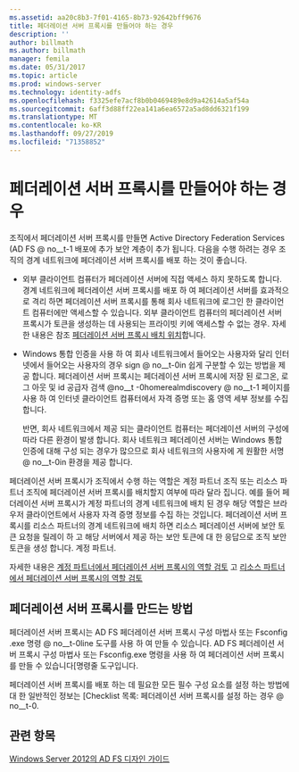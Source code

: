 ```yaml
---
ms.assetid: aa20c8b3-7f01-4165-8b73-92642bff9676
title: 페더레이션 서버 프록시를 만들어야 하는 경우
description: ''
author: billmath
ms.author: billmath
manager: femila
ms.date: 05/31/2017
ms.topic: article
ms.prod: windows-server
ms.technology: identity-adfs
ms.openlocfilehash: f3325efe7acf8b0b0469489e8d9a42614a5af54a
ms.sourcegitcommit: 6aff3d88ff22ea141a6ea6572a5ad8dd6321f199
ms.translationtype: MT
ms.contentlocale: ko-KR
ms.lasthandoff: 09/27/2019
ms.locfileid: "71358852"
---
```

# <a name="when-to-create-a-federation-server-proxy"></a>페더레이션 서버 프록시를 만들어야 하는 경우

조직에서 페더레이션 서버 프록시를 만들면 Active Directory Federation Services \(AD FS @ no__t-1 배포에 추가 보안 계층이 추가 됩니다. 다음을 수행 하려는 경우 조직의 경계 네트워크에 페더레이션 서버 프록시를 배포 하는 것이 좋습니다.  
  
-   외부 클라이언트 컴퓨터가 페더레이션 서버에 직접 액세스 하지 못하도록 합니다. 경계 네트워크에 페더레이션 서버 프록시를 배포 하 여 페더레이션 서버를 효과적으로 격리 하면 페더레이션 서버 프록시를 통해 회사 네트워크에 로그인 한 클라이언트 컴퓨터에만 액세스할 수 있습니다. 외부 클라이언트 컴퓨터의 페더레이션 서버 프록시가 토큰을 생성하는 데 사용되는 프라이빗 키에 액세스할 수 없는 경우. 자세한 내용은 참조 [페더레이션 서버 프록시 배치 위치](Where-to-Place-a-Federation-Server-Proxy.md)합니다.  
  
-   Windows 통합 인증을 사용 하 여 회사 네트워크에서 들어오는 사용자와 달리 인터넷에서 들어오는 사용자의 경우 sign @ no__t-0in 쉽게 구분할 수 있는 방법을 제공 합니다. 페더레이션 서버 프록시는 페더레이션 서버 프록시에 저장 된 로그온, 로그 아웃 및 id 공급자 검색 @no__t -0homerealmdiscovery @ no__t-1 페이지를 사용 하 여 인터넷 클라이언트 컴퓨터에서 자격 증명 또는 홈 영역 세부 정보를 수집 합니다.  
  
    반면, 회사 네트워크에서 제공 되는 클라이언트 컴퓨터는 페더레이션 서버의 구성에 따라 다른 환경이 발생 합니다. 회사 네트워크 페더레이션 서버는 Windows 통합 인증에 대해 구성 되는 경우가 많으므로 회사 네트워크의 사용자에 게 원활한 서명 @ no__t-0in 환경을 제공 합니다.  
  
페더레이션 서버 프록시가 조직에서 수행 하는 역할은 계정 파트너 조직 또는 리소스 파트너 조직에 페더레이션 서버 프록시를 배치할지 여부에 따라 달라 집니다. 예를 들어 페더레이션 서버 프록시가 계정 파트너의 경계 네트워크에 배치 된 경우 해당 역할은 브라우저 클라이언트에서 사용자 자격 증명 정보를 수집 하는 것입니다. 페더레이션 서버 프록시를 리소스 파트너의 경계 네트워크에 배치 하면 리소스 페더레이션 서버에 보안 토큰 요청을 릴레이 하 고 해당 서버에서 제공 하는 보안 토큰에 대 한 응답으로 조직 보안 토큰을 생성 합니다. 계정 파트너.  
  
자세한 내용은 [계정 파트너에서 페더레이션 서버 프록시의 역할 검토](Review-the-Role-of-the-Federation-Server-Proxy-in-the-Account-Partner.md) 고 [리소스 파트너에서 페더레이션 서버 프록시의 역할 검토](Review-the-Role-of-the-Federation-Server-Proxy-in-the-Resource-Partner.md)  
  
## <a name="how-to-create-a-federation-server-proxy"></a>페더레이션 서버 프록시를 만드는 방법  
페더레이션 서버 프록시는 AD FS 페더레이션 서버 프록시 구성 마법사 또는 Fsconfig .exe 명령 @ no__t-0line 도구를 사용 하 여 만들 수 있습니다. AD FS 페더레이션 서버 프록시 구성 마법사 또는 Fsconfig.exe 명령을 사용 하 여 페더레이션 서버 프록시를 만들 수 있습니다[명령줄 도구입니다.  
  
페더레이션 서버 프록시를 배포 하는 데 필요한 모든 필수 구성 요소를 설정 하는 방법에 대 한 일반적인 정보는 [Checklist 목록: 페더레이션 서버 프록시를 설정 하는 경우 @ no__t-0.  
  
## <a name="see-also"></a>관련 항목
[Windows Server 2012의 AD FS 디자인 가이드](AD-FS-Design-Guide-in-Windows-Server-2012.md)
